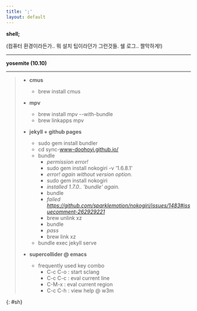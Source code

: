 ```yaml
---
title: ';'
layout: default
---
```


**shell;**

(컴퓨터 환경이라든가.. 뭐 설치 팁이라던가 그런것들. 쉘 로그.. 짤막하게!)

---

**yosemite (10.10)**

---

> - **cmus**
>   - brew install cmus
> 
> - **mpv**
>   - brew install mpv --with-bundle
>   - brew linkapps mpv
> 
> - **jekyll + github pages**
>   - sudo gem install bundler
>   - cd sync-www-doohoyi.github.io/
>   - bundle
>     - *permission error!*
>     - sudo gem install nokogiri -v '1.6.8.1'
>     - *error! again without version option.*
>     - sudo gem install nokogiri
>     - *installed 1.7.0.. 'bundle' again.*
>     - bundle
>     - *failed https://github.com/sparklemotion/nokogiri/issues/1483#issuecomment-262929221*
>     - brew unlink xz
>     - bundle
>     - *pass*
>     - brew link xz
>   - bundle exec jekyll serve
> - **supercollider @ emacs**
>   - frequently used key combo
>     - C-c C-o : start sclang
>     - C-c C-c : eval current line
>     - C-M-x   : eval current region
>     - C-c C-h : view help @ w3m
>
{: #sh}

<style>
#sh ul li {
    margin-left: 20px;
}
#sh ul li ul li {
    margin-left: 40px;
}
</style>
